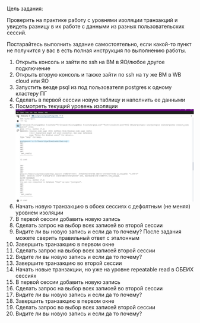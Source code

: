 Цель задания:

Проверить на практике работу с уровнями изоляции транзакций и увидеть разницу в их работе с данными из разных пользовательских сессий.

Постарайтесь выполнить задание самостоятельно, если какой-то пункт не получится у вас в есть полная инструкция по выполнению работы.



1) Открыть консоль и зайти по ssh на ВМ в ЯО/любое другое подключение
2) Открыть вторую консоль и также зайти по ssh на ту же ВМ в WB cloud или ЯО
3) Запустить везде psql из под пользователя postgres к одному кластеру ПГ
4) Сделать в первой сессии новую таблицу и наполнить ее данными
5) Посмотреть текущий уровень изоляции
  ![проверка уровня изоляции](https://github.com/LeraSolovieva/LeraSolo/blob/main/Практика/Картинки/выполнение.png)
7) Начать новую транзакцию в обоех сессиях с дефолтным (не меняя) уровнем изоляции
8) В первой сессии добавить новую запись
9) Сделать запрос на выбор всех записей во второй сессии
10) Видите ли вы новую запись и если да то почему? После задания можете сверить правильный ответ с эталонным
11) Завершить транзакцию в первом окне
12) Сделать запрос на выбор всех записей второй сессии
13) Видите ли вы новую запись и если да то почему?
14) Завершите транзакцию во второй сессии
15) Начать новые транзакции, но уже на уровне repeatable read в ОБЕИХ сессиях
16) В первой сессии добавить новую запись
17) Сделать запрос на выбор всех записей во второй сессии
18) Видите ли вы новую запись и если да то почему?
19) Завершить транзакцию в первом окне
20) Сделать запрос во выбор всех записей второй сессии
21) Видите ли вы новую запись и если да то почему?
